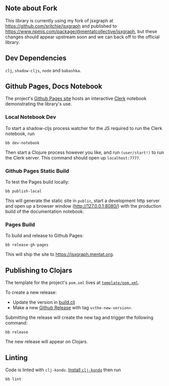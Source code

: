 ## Note about Fork

This library is currently using my fork of jsxgraph at
https://github.com/sritchie/jsxgraph and published to
https://www.npmjs.com/package/@mentatcollective/jsxgraph, but these changes
should appear upstream soon and we can back off to the official library.

## Dev Dependencies

`clj`, `shadow-cljs`, `node` and `babashka`.

## Github Pages, Docs Notebook

The project's [Github Pages site](https://jsxgraph.mentat.org) hosts an
interactive [Clerk](https://github.com/nextjournal/clerk) notebook demonstrating
the library's use.

### Local Notebook Dev

To start a shadow-cljs process watcher for the JS required to run the Clerk
notebook, run

```
bb dev-notebook
```

Then start a Clojure process however you like, and run `(user/start!)` to run
the Clerk server. This command should open up `localhost:7777`.

### Github Pages Static Build

To test the Pages build locally:

```
bb publish-local
```

This will generate the static site in `public`, start a development http server
and open up a browser window (http://127.0.0.1:8080/) with the production build
of the documentation notebook.

### Pages Build

To build and release to Github Pages:

```
bb release-gh-pages
```

This will ship the site to https://jsxgraph.mentat.org.

## Publishing to Clojars

The template for the project's `pom.xml` lives at
[`template/pom.xml`](https://github.com/mentat-collective/jsxgraph.cljs/blob/main/template/pom.xml).

To create a new release:

- Update the version in
  [build.clj](https://github.com/mentat-collective/jsxgraph.cljs/blob/main/build.clj)
- Make a new [Github
  Release](https://github.com/mentat-collective/jsxgraph.cljs/releases) with tag
  `v<the-new-version>`.

Submitting the release will create the new tag and trigger the following
command:

```
bb release
```

The new release will appear on Clojars.

## Linting

Code is linted with `clj-kondo`. [Install
`clj-kondo`](https://github.com/clj-kondo/clj-kondo/blob/master/doc/install.md)
then run

```
bb lint
```
